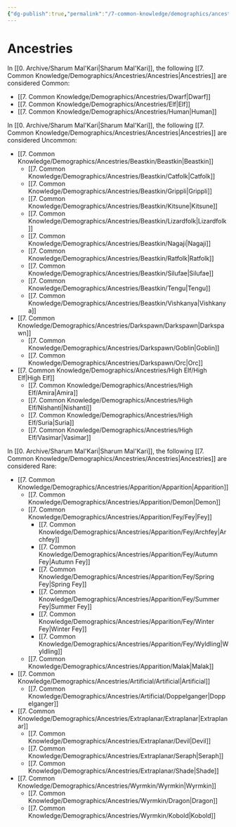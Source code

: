 ```yaml
---
{"dg-publish":true,"permalink":"/7-common-knowledge/demographics/ancestries/ancestries/","noteIcon":""}
---
```


# Ancestries

In [[0. Archive/Sharum Mal'Kari\|Sharum Mal'Kari]], the following [[7. Common Knowledge/Demographics/Ancestries/Ancestries\|Ancestries]] are considered Common:

- [[7. Common Knowledge/Demographics/Ancestries/Dwarf\|Dwarf]] 
- [[7. Common Knowledge/Demographics/Ancestries/Elf\|Elf]] 
- [[7. Common Knowledge/Demographics/Ancestries/Human\|Human]]

In [[0. Archive/Sharum Mal'Kari\|Sharum Mal'Kari]], the following [[7. Common Knowledge/Demographics/Ancestries/Ancestries\|Ancestries]] are considered Uncommon: 

- [[7. Common Knowledge/Demographics/Ancestries/Beastkin/Beastkin\|Beastkin]] 
	- [[7. Common Knowledge/Demographics/Ancestries/Beastkin/Catfolk\|Catfolk]] 
	- [[7. Common Knowledge/Demographics/Ancestries/Beastkin/Grippli\|Grippli]] 
	- [[7. Common Knowledge/Demographics/Ancestries/Beastkin/Kitsune\|Kitsune]] 
	- [[7. Common Knowledge/Demographics/Ancestries/Beastkin/Lizardfolk\|Lizardfolk]] 
	- [[7. Common Knowledge/Demographics/Ancestries/Beastkin/Nagaji\|Nagaji]] 
	- [[7. Common Knowledge/Demographics/Ancestries/Beastkin/Ratfolk\|Ratfolk]] 
	- [[7. Common Knowledge/Demographics/Ancestries/Beastkin/Silufae\|Silufae]] 
	- [[7. Common Knowledge/Demographics/Ancestries/Beastkin/Tengu\|Tengu]] 
	- [[7. Common Knowledge/Demographics/Ancestries/Beastkin/Vishkanya\|Vishkanya]] 
- [[7. Common Knowledge/Demographics/Ancestries/Darkspawn/Darkspawn\|Darkspawn]] 
	- [[7. Common Knowledge/Demographics/Ancestries/Darkspawn/Goblin\|Goblin]] 
	- [[7. Common Knowledge/Demographics/Ancestries/Darkspawn/Orc\|Orc]] 
- [[7. Common Knowledge/Demographics/Ancestries/High Elf/High Elf\|High Elf]] 
	- [[7. Common Knowledge/Demographics/Ancestries/High Elf/Amira\|Amira]] 
	- [[7. Common Knowledge/Demographics/Ancestries/High Elf/Nishanti\|Nishanti]]
	- [[7. Common Knowledge/Demographics/Ancestries/High Elf/Suria\|Suria]]
	- [[7. Common Knowledge/Demographics/Ancestries/High Elf/Vasimar\|Vasimar]]

In [[0. Archive/Sharum Mal'Kari\|Sharum Mal'Kari]], the following [[7. Common Knowledge/Demographics/Ancestries/Ancestries\|Ancestries]] are considered Rare:

- [[7. Common Knowledge/Demographics/Ancestries/Apparition/Apparition\|Apparition]] 
	- [[7. Common Knowledge/Demographics/Ancestries/Apparition/Demon\|Demon]] 
	- [[7. Common Knowledge/Demographics/Ancestries/Apparition/Fey/Fey\|Fey]] 
		- [[7. Common Knowledge/Demographics/Ancestries/Apparition/Fey/Archfey\|Archfey]] 
		- [[7. Common Knowledge/Demographics/Ancestries/Apparition/Fey/Autumn Fey\|Autumn Fey]] 
		- [[7. Common Knowledge/Demographics/Ancestries/Apparition/Fey/Spring Fey\|Spring Fey]] 
		- [[7. Common Knowledge/Demographics/Ancestries/Apparition/Fey/Summer Fey\|Summer Fey]] 
		- [[7. Common Knowledge/Demographics/Ancestries/Apparition/Fey/Winter Fey\|Winter Fey]] 
		- [[7. Common Knowledge/Demographics/Ancestries/Apparition/Fey/Wyldling\|Wyldling]] 
	- [[7. Common Knowledge/Demographics/Ancestries/Apparition/Malak\|Malak]] 
- [[7. Common Knowledge/Demographics/Ancestries/Artificial/Artificial\|Artificial]] 
	- [[7. Common Knowledge/Demographics/Ancestries/Artificial/Doppelganger\|Doppelganger]] 
- [[7. Common Knowledge/Demographics/Ancestries/Extraplanar/Extraplanar\|Extraplanar]]
	- [[7. Common Knowledge/Demographics/Ancestries/Extraplanar/Devil\|Devil]] 
	- [[7. Common Knowledge/Demographics/Ancestries/Extraplanar/Seraph\|Seraph]] 
	- [[7. Common Knowledge/Demographics/Ancestries/Extraplanar/Shade\|Shade]] 
-  [[7. Common Knowledge/Demographics/Ancestries/Wyrmkin/Wyrmkin\|Wyrmkin]] 
	- [[7. Common Knowledge/Demographics/Ancestries/Wyrmkin/Dragon\|Dragon]]
	- [[7. Common Knowledge/Demographics/Ancestries/Wyrmkin/Kobold\|Kobold]] 

